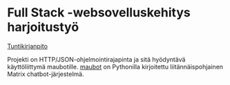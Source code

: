 # Full Stack -websovelluskehitys harjoitustyö
[Tuntikirjanpito](tuntikirjanpito.md)

Projekti on HTTP/JSON-ohjelmointirajapinta ja sitä hyödyntävä käyttöliittymä
maubotille. [maubot](https://github.com/maubot/maubot) on Pythonilla kirjoitettu
liitännäispohjainen Matrix chatbot-järjestelmä.
